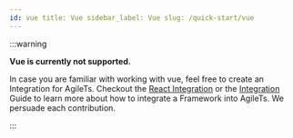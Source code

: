 ```yaml
---
id: vue title: Vue sidebar_label: Vue slug: /quick-start/vue
---
```


:::warning

**Vue is currently not supported.**

In case you are familiar with working with vue, feel free to create an Integration for AgileTs. Checkout
the [React Integration](https://github.com/agile-ts/agile/blob/master/packages/react/src/react.integration.ts)
or the [Integration](../packages/core/features/integration/Introduction.md) Guide to learn more about how to integrate a
Framework into AgileTs. We persuade each contribution.

:::